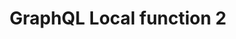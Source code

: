 ---
layout: article-start
title: GraphQL Local function 2
description: Explanation of a GraphQL Local function.
topic: API
tags: ['weaviate', 'API', 'GraphQL']
video-link: 
video-caption: 
menu-order: 2
open-graph-type: article
---
